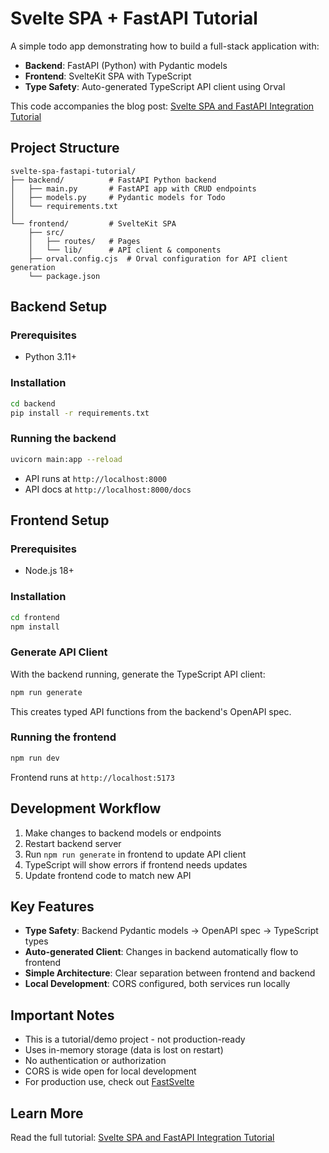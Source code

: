 # Svelte SPA + FastAPI Tutorial

A simple todo app demonstrating how to build a full-stack application with:
- **Backend**: FastAPI (Python) with Pydantic models
- **Frontend**: SvelteKit SPA with TypeScript
- **Type Safety**: Auto-generated TypeScript API client using Orval

This code accompanies the blog post: [Svelte SPA and FastAPI Integration Tutorial](https://turtledev.io/blog/svelte-spa-fastapi-integration-tutorial)

## Project Structure

```
svelte-spa-fastapi-tutorial/
├── backend/          # FastAPI Python backend
│   ├── main.py       # FastAPI app with CRUD endpoints
│   ├── models.py     # Pydantic models for Todo
│   └── requirements.txt
│
└── frontend/         # SvelteKit SPA
    ├── src/
    │   ├── routes/   # Pages
    │   └── lib/      # API client & components
    ├── orval.config.cjs  # Orval configuration for API client generation
    └── package.json
```

## Backend Setup

### Prerequisites
- Python 3.11+

### Installation
```bash
cd backend
pip install -r requirements.txt
```

### Running the backend
```bash
uvicorn main:app --reload
```

- API runs at `http://localhost:8000`
- API docs at `http://localhost:8000/docs`

## Frontend Setup

### Prerequisites
- Node.js 18+

### Installation
```bash
cd frontend
npm install
```

### Generate API Client
With the backend running, generate the TypeScript API client:
```bash
npm run generate
```

This creates typed API functions from the backend's OpenAPI spec.

### Running the frontend
```bash
npm run dev
```

Frontend runs at `http://localhost:5173`

## Development Workflow

1. Make changes to backend models or endpoints
2. Restart backend server
3. Run `npm run generate` in frontend to update API client
4. TypeScript will show errors if frontend needs updates
5. Update frontend code to match new API

## Key Features

- **Type Safety**: Backend Pydantic models → OpenAPI spec → TypeScript types
- **Auto-generated Client**: Changes in backend automatically flow to frontend
- **Simple Architecture**: Clear separation between frontend and backend
- **Local Development**: CORS configured, both services run locally

## Important Notes

- This is a tutorial/demo project - not production-ready
- Uses in-memory storage (data is lost on restart)
- No authentication or authorization
- CORS is wide open for local development
- For production use, check out [FastSvelte](https://fastsvelte.dev/)

## Learn More

Read the full tutorial: [Svelte SPA and FastAPI Integration Tutorial](https://turtledev.io/blog/svelte-spa-fastapi-integration-tutorial)
